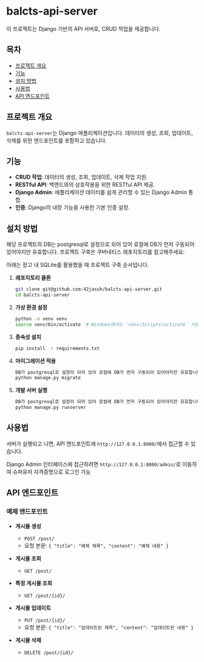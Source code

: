 # balcts-api-server

이 프로젝트는 Django 기반의 API 서버로, CRUD 작업을 제공합니다.

## 목차

- [프로젝트 개요](#프로젝트-개요)
- [기능](#기능)
- [설치 방법](#설치-방법)
- [사용법](#사용법)
- [API 엔드포인트](#api-엔드포인트)


## 프로젝트 개요

`balcts-api-server`는 Django 애플리케이션입니다. 데이터의 생성, 조회, 업데이트, 삭제를 위한 엔드포인트를 포함하고 있습니다.

## 기능

- **CRUD 작업**: 데이터의 생성, 조회, 업데이트, 삭제 작업 지원.
- **RESTful API**: 백엔드와의 상호작용을 위한 RESTful API 제공.
- **Django Admin**: 애플리케이션 데이터를 쉽게 관리할 수 있는 Django Admin 통합.
- **인증**: Django의 내장 기능을 사용한 기본 인증 설정.

## 설치 방법

해당 프로젝트의 DB는 postgresql로 설정으로 되어 있어 로컬에 DB가 먼저 구동되어 있어야지만 유효합니다. 프로젝트 구축은 쿠버네티스 레포지토리를 참고해주세요:

아래는 장고 내 SQLite를 활용했을 때 프로젝트 구축 순서입니다.

1. **레포지토리 클론**

    ```bash
    git clone git@github.com:42jasuh/balcts-api-server.git
    cd balcts-api-server
    ```

2. **가상 환경 설정**

    ```bash
    python -m venv venv
    source venv/bin/activate  # Windows에서는 `venv\Scripts\activate` 사용
    ```

3. **종속성 설치**

    ```bash
    pip install -r requirements.txt
    ```

4. **마이그레이션 적용**

    ```bash
    DB가 postgresql로 설정이 되어 있어 로컬에 DB가 먼저 구동되어 있어야지만 유효합니다.
    python manage.py migrate
    ```

5. **개발 서버 실행**

    ```bash
    DB가 postgresql로 설정이 되어 있어 로컬에 DB가 먼저 구동되어 있어야지만 유효합니다.
    python manage.py runserver
    ```

## 사용법

서버가 실행되고 나면, API 엔드포인트에 `http://127.0.0.1:8000/`에서 접근할 수 있습니다.

Django Admin 인터페이스에 접근하려면 `http://127.0.0.1:8000/admin/`로 이동하여 슈퍼유저 자격증명으로 로그인 가능

## API 엔드포인트

### 예제 엔드포인트

- **게시물 생성**
    - `POST /post/`
    - 요청 본문: `{ "title": "예제 제목", "content": "예제 내용" }`

- **게시물 조회**
    - `GET /post/`

- **특정 게시물 조회**
    - `GET /post/{id}/`

- **게시물 업데이트**
    - `PUT /post/{id}/`
    - 요청 본문: `{ "title": "업데이트된 제목", "content": "업데이트된 내용" }`

- **게시물 삭제**
    - `DELETE /post/{id}/`
